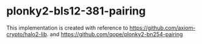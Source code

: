 # plonky2-bls12-381-pairing

This implementation is created with reference to https://github.com/axiom-crypto/halo2-lib. and https://github.com/qope/plonky2-bn254-pairing
